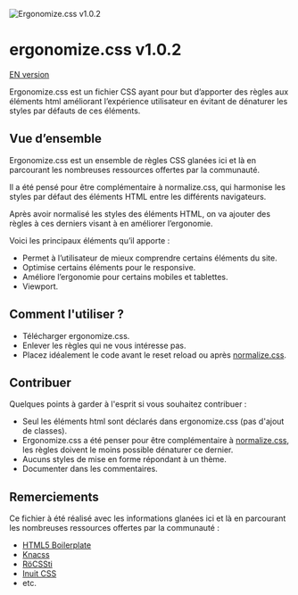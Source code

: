 ![Ergonomize.css v1.0.2](http://effeiloweb.fr/ergonomize.css/ergonomizecss.png)

# ergonomize.css v1.0.2

[EN version](https://github.com/Effeilo/ergonomize.css/)

Ergonomize.css est un fichier CSS ayant pour but d’apporter des règles aux éléments html améliorant l’expérience utilisateur en évitant de dénaturer les styles par défauts de ces éléments.

## Vue d’ensemble

Ergonomize.css est un ensemble de règles CSS glanées ici et là en parcourant les nombreuses ressources offertes par la communauté.

Il a été pensé pour être complémentaire à normalize.css, qui harmonise les styles par défaut des éléments HTML entre les différents navigateurs.

Après avoir normalisé les styles des éléments HTML, on va ajouter des règles à ces derniers visant à en améliorer l’ergonomie.

Voici les principaux éléments qu’il apporte :

* Permet à l’utilisateur de mieux comprendre certains éléments du site.
* Optimise certains éléments pour le responsive.
* Améliore l’ergonomie pour certains mobiles et tablettes.
* Viewport.

## Comment l'utiliser ?

* Télécharger ergonomize.css.
* Enlever les règles qui ne vous intéresse pas.
* Placez idéalement le code avant le reset reload ou après [normalize.css](http://necolas.github.io/normalize.css/).

## Contribuer

Quelques points à garder à l'esprit si vous souhaitez contribuer :

* Seul les éléments html sont déclarés dans ergonomize.css (pas d'ajout de classes).
* Ergonomize.css a été penser pour être complémentaire à [normalize.css](http://necolas.github.io/normalize.css/), les règles doivent le moins possible dénaturer ce dernier.
* Aucuns styles de mise en forme répondant à un thème.
* Documenter dans les commentaires.

## Remerciements

Ce fichier à été réalisé avec les informations glanées ici et là en parcourant les nombreuses ressources offertes par la communauté :

* [HTML5 Boilerplate](https://html5boilerplate.com/)
* [Knacss](http://www.knacss.com/)
* [RöCSSti](http://rocssti.net/)
* [Inuit CSS](https://github.com/inuitcss)
* etc.
